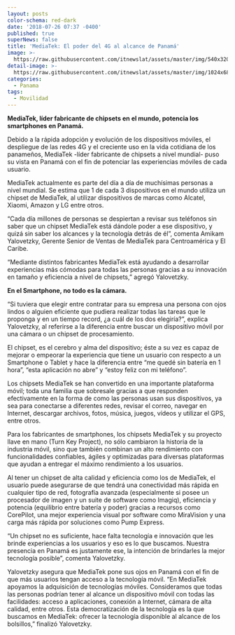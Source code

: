 ```yaml
---
layout: posts
color-schema: red-dark
date: '2018-07-26 07:37 -0400'
published: true
superNews: false
title: 'MediaTek: El poder del 4G al alcance de Panamá'
image: >-
  https://raw.githubusercontent.com/itnewslat/assets/master/img/540x320/Helio-A22-p.jpg
detail-image: >-
  https://raw.githubusercontent.com/itnewslat/assets/master/img/1024x680/Helio-A22-g.jpg
categories:
  - Panama
tags:
  - Movilidad
---
```

**MediaTek, líder fabricante de chipsets en el mundo, potencia los smartphones en Panamá.**

Debido a la rápida adopción y evolución de los dispositivos móviles, el despliegue de las redes 4G y el creciente uso en la vida cotidiana de los panameños, MediaTek -líder fabricante de chipsets a nivel mundial- puso su vista en Panamá con el fin de potenciar las experiencias móviles de cada usuario.

MediaTek actualmente es parte del día a día de muchísimas personas a nivel mundial. Se estima que 1 de cada 3 dispositivos en el mundo utiliza un chipset de MediaTek, al utilizar dispositivos de marcas como Alcatel, Xiaomi, Amazon y LG entre otros.

“Cada día millones de personas se despiertan a revisar sus teléfonos sin saber que un chipset MediaTek está dándole poder a ese dispositivo, y quizá sin saber los alcances y la tecnología detrás de él”, comenta Amikam Yalovetzky, Gerente Senior de Ventas de MediaTek para Centroamérica y El Caribe.

“Mediante distintos fabricantes MediaTek está ayudando a desarrollar experiencias más cómodas para todas las personas gracias a su innovación en tamaño y eficiencia a nivel de chipsets,” agregó Yalovetzky.

**En el Smartphone, no todo es la cámara.**

“Si tuviera que elegir entre contratar para su empresa una persona con ojos lindos o alguien eficiente que pudiera realizar todas las tareas que le proponga y en un tiempo record, ¿a cuál de los dos elegiría?”, explica Yalovetzky, al referirse a la diferencia entre buscar un dispositivo móvil por una cámara o un chipset de procesamiento. 

El chipset, es el cerebro y alma del dispositivo; éste a su vez es capaz de mejorar o empeorar la experiencia que tiene un usuario con respecto a un Smartphone o Tablet y hace la diferencia entre “me quedé sin batería en 1 hora”, “esta aplicación no abre” y “estoy feliz con mi teléfono”.
 
Los chipsets MediaTek se han convertido en una importante plataforma móvil; toda una familia que sobresale gracias a que responden efectivamente en la forma de como las personas usan sus dispositivos, ya sea para conectarse a diferentes redes, revisar el correo, navegar en Internet, descargar archivos, fotos, música, juegos, vídeos y utilizar el GPS, entre otros. 
 
Para los fabricantes de smartphones, los chipsets MediaTek y su proyecto llave en mano (Turn Key Project), no sólo cambiaron la historia de la industria móvil, sino que también combinan un alto rendimiento con funcionalidades confiables, ágiles y optimizadas para diversas plataformas que ayudan a entregar el máximo rendimiento a los usuarios.

Al tener un chipset de alta calidad y eficiencia como los de MediaTek, el usuario puede asegurarse de que tendrá una conectividad más rápida en cualquier tipo de red, fotografía avanzada (especialmente si posee un procesador de imagen y un suite de software como Imagiq), eficiencia y potencia (equilibrio entre batería y poder) gracias a recursos como CorePilot, una mejor experiencia visual por software como MiraVision y una carga más rápida por soluciones como Pump Express.

“Un chipset no es suficiente, hace falta tecnología e innovación que les brinde experiencias a los usuarios y eso es lo que buscamos. Nuestra presencia en Panamá es justamente ese, la intención de brindarles la mejor tecnología posible”, comenta Yalovetzky.

Yalovetzky asegura que MediaTek pone sus ojos en Panamá con el fin de que más usuarios tengan acceso a la tecnología móvil. “En MediaTek apoyamos la adquisición de tecnologías móviles. Consideramos que todas las personas podrían tener al alcance un dispositivo móvil con todas las facilidades: acceso a aplicaciones, conexión a Internet, cámara de alta calidad, entre otros. Esta democratización de la tecnología es la que buscamos en MediaTek: ofrecer la tecnología disponible al alcance de los bolsillos,” finalizó Yalovetzky.